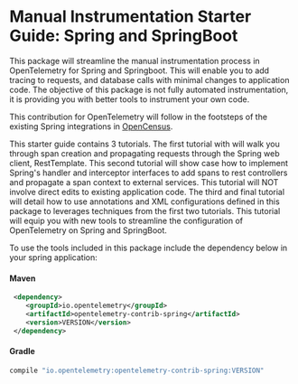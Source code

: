 # Manual Instrumentation Starter Guide: Spring and SpringBoot

This package will streamline the manual instrumentation process in OpenTelemetry for Spring and Springboot. This will enable you to add tracing to requests, and database calls with minimal changes to application code. The objective of this package is not fully automated instrumentation, it is providing you with better tools to instrument your own code. 

This contribution for OpenTelemetry will follow in the footsteps of the existing Spring integrations in [OpenCensus](https://github.com/census-instrumentation/opencensus-java/tree/master/contrib/spring/src/main/java/io/opencensus/contrib/spring).


This starter guide contains 3 tutorials. The first tutorial with will walk you through span creation and propagating requests through the Spring web client, RestTemplate. This second tutorial will show case how to implement Spring's handler and interceptor interfaces to add spans to rest controllers and propagate a span context to external services. This tutorial will NOT involve direct edits to existing application code. The third and final tutorial will detail how to use annotations and XML configurations defined in this package to leverages techniques from the first two tutorials. This tutorial will equip you with new tools to streamline the configuration of OpenTelemetry on Spring and SpringBoot.


To use the tools included in this package include the dependency below in your spring application:

#### Maven
```xml
 <dependency>
    <groupId>io.opentelemetry</groupId>
    <artifactId>opentelemetry-contrib-spring</artifactId>
    <version>VERSION</version>
 </dependency>
```

#### Gradle 
```gradle
compile "io.opentelemetry:opentelemetry-contrib-spring:VERSION"
```
